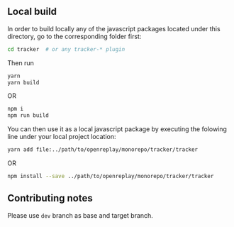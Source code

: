 ## Local build


In order to build locally any of the javascript packages located under this directory, go to the corresponding folder first:

```sh
cd tracker	# or any tracker-* plugin

```
Then run
```sh
yarn
yarn build
```
OR

```sh
npm i
npm run build
```

You can then use it as a local javascript package by executing the folowing line under your local project location:

```sh
yarn add file:../path/to/openreplay/monorepo/tracker/tracker
````
OR
```sh
npm install --save ../path/to/openreplay/monorepo/tracker/tracker
```


## Contributing notes

Please use `dev` branch as base and target branch.
